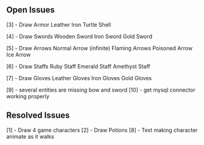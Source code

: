 ## Open Issues ##
[3] - Draw Armor
        Leather
        Iron
        Turtle Shell

[4] -  Draw Swords
        Wooden Sword
        Iron Sword
        Gold Sword

[5] - Draw Arrows
        Normal Arrow (infinite)
        Flaming Arrows
        Poisoned Arrow
        Ice Arrow

[6] - Draw Staffs
        Ruby Staff
        Emerald Staff
        Amethyst Staff

[7] - Draw Gloves
        Leather Gloves
        Iron Gloves
        Gold Gloves
        
[9] - several entities are missing bow and sword
[10] - get mysql connector working properly
        
## Resolved Issues ##
[1] - Draw 4 game characters
[2] - Draw Potions
[8] - Test making character animate as it walks 
